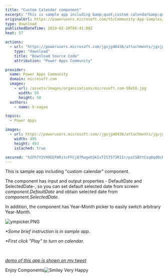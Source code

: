 ```yaml
---
title: "Custom Calendar component"
excerpt: "This is sample app including &amp;quot;custom calendar&amp;quot; component. The component has input and output properties - DefaultDate and SelectedDate-, so"
originalUrl: https://powerusers.microsoft.com/t5/Community-App-Samples/Custom-Calendar-component/td-p/239959
type: download
publishedDateTime: 2019-02-20T06:41:00Z
heat: 57

actions:
  - url: "https://powerusers.microsoft.com/jgvjg48436/attachments/jgvjg48436/AppFeedbackGallery/112/3/CustomCalendar.msapp"
    type: "download"
    title: "Download Source Code"
    attribution: "Power Apps Community"

provider:
  name: Power Apps Community
  domain: microsoft.com
  images:
    - url: /assets/images/organizations/microsoft.com-50x50.jpg
      width: 50
      height: 50
  authors:
    - name: h-nagao

topics:
  - Power Apps

images:
  - url: https://powerusers.microsoft.com//jgvjg48436/attachments/jgvjg48436/AppFeedbackGallery/112/1/calendar_thumnail.PNG
    width: 495
    height: 493
    isCached: true

secured: "h2Fh7Y2V99EEPARitcFFCj07RagehSkIvTIS7573R1Ir/psCSBYtCuq0qd0cEBwg/VMflI723nhj+nhAqxFFDX1PQCJ1kQVGAMFrBzOx11+rXLxzQuuEhEXaViPuS6CExkctsr2cRGkwmyh2oZPoVg3BIuVWkhhB4FGwYMYC1o0X6wdZ0B/rdoiRzRTTJRc3kB3hTnwbqnyLDakbrRQfBHvPc4kqld2oVtuHREwSGAkra6nEeuqC+hL63MSBskT18k0/p3jKfOHVKg4cIGNkiQe7O623a0L85MHE7nuUnN1XdAbOEuWInwzwHC4/XI/h50FymkSV8TIbr5akIufqReesYKL5U7Dz7OwYi3taCdgFlMYtg4yta9GxX3zULq+f51xvYbfTaHfgmwhHhMOrw0/5u/y9w+NBKszO6Igvir8E40d5mhY7Iat2tcSrFePD;FkK0N4tJbO/UOkdULRphhQ=="
---
```

<p>This is sample app including "custom calendar" component.</p><p>The component has input and output properties - DefaultDate and SelectedDate-, so you can set default selected date from screen <em>component.DefaultDate</em> and obtain selected date from <em>component.SelectedDate.</em></p><p>In addition, the component has Year-Month picker to easily switch arbitrary Year-Month.</p><p><span class="lia-inline-image-display-wrapper lia-image-align-inline" image-alt="ympicker.PNG" style="width: 359px;"><img src="https://powerusers.microsoft.com/t5/image/serverpage/image-id/53255i635ACE9538AE792B/image-size/large?v=1.0&amp;px=999" title="ympicker.PNG" alt="ympicker.PNG" li-image-url="https://powerusers.microsoft.com/t5/image/serverpage/image-id/53255i635ACE9538AE792B?v=1.0" li-image-display-id="'53255i635ACE9538AE792B'" li-message-uid="'239959'" li-messages-message-image="true" li-bindable="" class="lia-media-image" tabindex="0" li-bypass-lightbox-when-linked="true" li-use-hover-links="false"></span>&nbsp;</p><p><em>*Some brief instruction is in sample app.</em></p><p><em>*First click "Play" to turn on calendar.</em></p><p>&nbsp;</p><p><em><a href="https://twitter.com/mofumofu_dance/status/1097864668327133185" target="_blank" rel="noopener nofollow noopener noreferrer">demo of this app is shown on my tweet</a></em></p><p>Enjoy Components<img id="smileyvery-happy" class="emoticon emoticon-smileyvery-happy" src="/i/smilies/16x16_smiley-very-happy.png" alt="Smiley Very Happy" title="Smiley Very Happy"></p>

